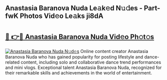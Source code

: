 ## Anastasia Baranova Nuda Le𝚊k𝚎d N𝚞𝚍es - Part-fwK Photos Vid𝚎o Le𝚊ks ji8dA

# <h2><a href="http://fbeuf8.evod.top/?m=Anastasia+Baranova+Nuda">🔗 👉🔴 Anastasia Baranova Nuda Vid𝚎o Ph𝚘t𝚘s</a></h2>

[![Anastasia Baranova Nuda N𝚞d𝚎s](https://i.imgur.com/8V9OHl7.gif)](http://fbeuf8.evod.top/?m=Anastasia+Baranova+Nuda)
Online content creator Anastasia Baranova Nuda who has gained popularity for posting lifestyle and dance-related content, including solo and collaborative dance trend performances and mini vlogs. Exceptional talent Anastasia Baranova Nuda, recognized for their remarkable skills and achievements in the world of entertainment. 
